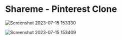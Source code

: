 # Shareme - Pinterest Clone
 ![Screenshot 2023-07-15 153330](https://github.com/divyamsharma822/shareme/assets/54996898/c9e7a9bf-6617-4252-b833-d4a3512a05bc)
   
![Screenshot 2023-07-15 153409](https://github.com/divyamsharma822/shareme/assets/54996898/5781a0c1-ab9c-4b25-b69d-12c3ef81991d)

